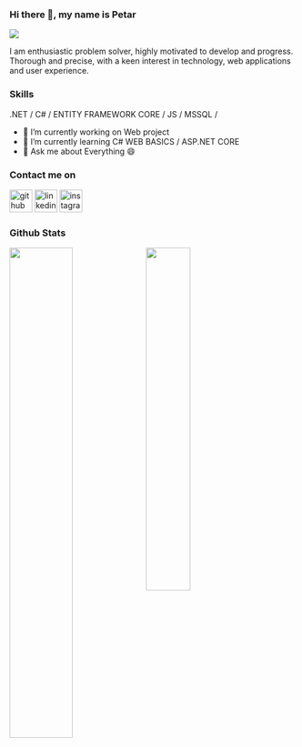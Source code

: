 ### Hi there 👋, my name is Petar
![](https://ditech.bg/wp-content/uploads/2019/07/rabota-kato-web-developer.jpg)

I am enthusiastic problem solver, highly motivated to develop and progress. Thorough and precise, with a keen interest in technology, web applications and user experience.

### Skills
.NET / C# / ENTITY FRAMEWORK CORE / JS / MSSQL / 

- 🔭 I’m currently working on Web project 
- 🌱 I’m currently learning C# WEB BASICS / ASP.NET CORE 
- 💬 Ask me about Everything 😄 

### Contact me on
[<img src='https://cdn.jsdelivr.net/npm/simple-icons@3.0.1/icons/github.svg' alt='github' height='40'>](https://github.com/PetarPaunov)  [<img src='https://cdn.jsdelivr.net/npm/simple-icons@3.0.1/icons/linkedin.svg' alt='linkedin' height='40'>](https://www.linkedin.com/in/petar-paunov/)  [<img src='https://cdn.jsdelivr.net/npm/simple-icons@3.0.1/icons/instagram.svg' alt='instagram' height='40'>](https://www.instagram.com/petardp21/)  

### Github Stats

<img align="left" width="47%" src="https://github-readme-stats.vercel.app/api?username=PetarPaunov" />

<img align="left" width="39.3%" src="https://github-readme-stats.vercel.app/api/top-langs/?username=PetarPaunov&layout=compact" />

